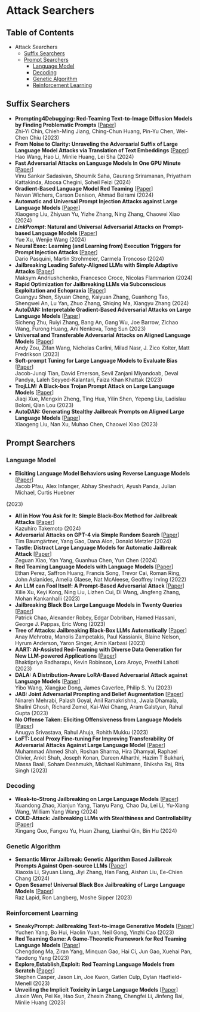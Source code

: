 # Attack Searchers
## Table of Contents
- Attack Searchers
	 - [Suffix Searchers](#suffix-searchers)
	 - [Prompt Searchers](#prompt-searchers)
		 - [Language Model](#language-model)
		 - [Decoding](#decoding)
		 - [Genetic Algorithm](#genetic-algorithm)
		 - [Reinforcement Learning](#reinforcement-learning)
## Suffix Searchers
- **Prompting4Debugging: Red-Teaming Text-to-Image Diffusion Models by Finding Problematic Prompts** \[[Paper](https://arxiv.org/abs/2309.06135)\] <br />
Zhi-Yi Chin, Chieh-Ming Jiang, Ching-Chun Huang, Pin-Yu Chen, Wei-Chen Chiu (2023)<br />
- **From Noise to Clarity: Unraveling the Adversarial Suffix of Large Language Model Attacks via Translation of Text Embeddings** \[[Paper](https://arxiv.org/abs/2402.16006)\] <br />
Hao Wang, Hao Li, Minlie Huang, Lei Sha (2024)<br />
- **Fast Adversarial Attacks on Language Models In One GPU Minute** \[[Paper](https://arxiv.org/abs/2402.1557)\] <br />
Vinu Sankar Sadasivan, Shoumik Saha, Gaurang Sriramanan, Priyatham Kattakinda, Atoosa Chegini, Soheil Feizi (2024)<br />
- **Gradient-Based Language Model Red Teaming** \[[Paper](https://arxiv.org/abs/2401.16656)\] <br />
Nevan Wichers, Carson Denison, Ahmad Beirami (2024)<br />
- **Automatic and Universal Prompt Injection Attacks against Large Language Models** \[[Paper](https://arxiv.org/abs/2403.04957)\] <br />
Xiaogeng Liu, Zhiyuan Yu, Yizhe Zhang, Ning Zhang, Chaowei Xiao (2024)<br />
- **$\textit{LinkPrompt}$: Natural and Universal Adversarial Attacks on Prompt-based Language Models** \[[Paper](https://arxiv.org/abs/2403.16432)\] <br />
Yue Xu, Wenjie Wang (2024)<br />
- **Neural Exec: Learning (and Learning from) Execution Triggers for Prompt Injection Attacks** \[[Paper](https://arxiv.org/abs/2403.03792)\] <br />
Dario Pasquini, Martin Strohmeier, Carmela Troncoso (2024)<br />
- **Jailbreaking Leading Safety-Aligned LLMs with Simple Adaptive Attacks** \[[Paper](https://arxiv.org/abs/2404.02151)\] <br />
Maksym Andriushchenko, Francesco Croce, Nicolas Flammarion (2024)<br />
- **Rapid Optimization for Jailbreaking LLMs via Subconscious Exploitation and Echopraxia** \[[Paper](https://arxiv.org/abs/2402.05467)\] <br />
Guangyu Shen, Siyuan Cheng, Kaiyuan Zhang, Guanhong Tao, Shengwei An, Lu Yan, Zhuo Zhang, Shiqing Ma, Xiangyu Zhang (2024)<br />
- **AutoDAN: Interpretable Gradient-Based Adversarial Attacks on Large Language Models** \[[Paper](https://arxiv.org/abs/2310.1514)\] <br />
Sicheng Zhu, Ruiyi Zhang, Bang An, Gang Wu, Joe Barrow, Zichao Wang, Furong Huang, Ani Nenkova, Tong Sun (2023)<br />
- **Universal and Transferable Adversarial Attacks on Aligned Language Models** \[[Paper](https://arxiv.org/abs/2307.15043)\] <br />
Andy Zou, Zifan Wang, Nicholas Carlini, Milad Nasr, J. Zico Kolter, Matt Fredrikson (2023)<br />
- **Soft-prompt Tuning for Large Language Models to Evaluate Bias** \[[Paper](https://arxiv.org/abs/2306.04735)\] <br />
Jacob-Junqi Tian, David Emerson, Sevil Zanjani Miyandoab, Deval Pandya, Laleh Seyyed-Kalantari, Faiza Khan Khattak (2023)<br />
- **TrojLLM: A Black-box Trojan Prompt Attack on Large Language Models** \[[Paper](https://arxiv.org/abs/2306.06815)\] <br />
Jiaqi Xue, Mengxin Zheng, Ting Hua, Yilin Shen, Yepeng Liu, Ladislau Boloni, Qian Lou (2023)<br />
- **AutoDAN: Generating Stealthy Jailbreak Prompts on Aligned Large Language Models** \[[Paper](https://arxiv.org/abs/2310.04451)\] <br />
Xiaogeng Liu, Nan Xu, Muhao Chen, Chaowei Xiao (2023)<br />
## Prompt Searchers
### Language Model
- **Eliciting Language Model Behaviors using Reverse Language Models** \[[Paper](https://openreview.net/pdf?id=m6xyTie61H)\] <br />
Jacob Pfau,  Alex Infanger,  Abhay Sheshadri,  Ayush Panda,  Julian Michael,  Curtis Huebner

 (2023)<br />
- **All in How You Ask for It: Simple Black-Box Method for Jailbreak Attacks** \[[Paper](https://arxiv.org/abs/2401.09798)\] <br />
Kazuhiro Takemoto (2024)<br />
- **Adversarial Attacks on GPT-4 via Simple Random Search** \[[Paper](https://arxiv.org/abs/2404.0553)\] <br />
Tim Baumgärtner, Yang Gao, Dana Alon, Donald Metzler (2024)<br />
- **Tastle: Distract Large Language Models for Automatic Jailbreak Attack** \[[Paper](https://arxiv.org/abs/2403.08424)\] <br />
Zeguan Xiao, Yan Yang, Guanhua Chen, Yun Chen (2024)<br />
- **Red Teaming Language Models with Language Models** \[[Paper](https://arxiv.org/abs/2202.03286)\] <br />
Ethan Perez, Saffron Huang, Francis Song, Trevor Cai, Roman Ring, John Aslanides, Amelia Glaese, Nat McAleese, Geoffrey Irving (2022)<br />
- **An LLM can Fool Itself: A Prompt-Based Adversarial Attack** \[[Paper](https://arxiv.org/abs/2310.13345)\] <br />
Xilie Xu, Keyi Kong, Ning Liu, Lizhen Cui, Di Wang, Jingfeng Zhang, Mohan Kankanhalli (2023)<br />
- **Jailbreaking Black Box Large Language Models in Twenty Queries** \[[Paper](https://arxiv.org/abs/2310.08419)\] <br />
Patrick Chao, Alexander Robey, Edgar Dobriban, Hamed Hassani, George J. Pappas, Eric Wong (2023)<br />
- **Tree of Attacks: Jailbreaking Black-Box LLMs Automatically** \[[Paper](https://arxiv.org/abs/2312.02119)\] <br />
Anay Mehrotra, Manolis Zampetakis, Paul Kassianik, Blaine Nelson, Hyrum Anderson, Yaron Singer, Amin Karbasi (2023)<br />
- **AART: AI-Assisted Red-Teaming with Diverse Data Generation for New LLM-powered Applications** \[[Paper](https://arxiv.org/abs/2311.08592)\] <br />
Bhaktipriya Radharapu, Kevin Robinson, Lora Aroyo, Preethi Lahoti (2023)<br />
- **DALA: A Distribution-Aware LoRA-Based Adversarial Attack against Language Models** \[[Paper](https://arxiv.org/abs/2311.08598)\] <br />
Yibo Wang, Xiangjue Dong, James Caverlee, Philip S. Yu (2023)<br />
- **JAB: Joint Adversarial Prompting and Belief Augmentation** \[[Paper](https://arxiv.org/abs/2311.09473)\] <br />
Ninareh Mehrabi, Palash Goyal, Anil Ramakrishna, Jwala Dhamala, Shalini Ghosh, Richard Zemel, Kai-Wei Chang, Aram Galstyan, Rahul Gupta (2023)<br />
- **No Offense Taken: Eliciting Offensiveness from Language Models** \[[Paper](https://arxiv.org/abs/2310.00892)\] <br />
Anugya Srivastava, Rahul Ahuja, Rohith Mukku (2023)<br />
- **LoFT: Local Proxy Fine-tuning For Improving Transferability Of Adversarial Attacks Against Large Language Model** \[[Paper](https://arxiv.org/abs/2310.04445)\] <br />
Muhammad Ahmed Shah, Roshan Sharma, Hira Dhamyal, Raphael Olivier, Ankit Shah, Joseph Konan, Dareen Alharthi, Hazim T Bukhari, Massa Baali, Soham Deshmukh, Michael Kuhlmann, Bhiksha Raj, Rita Singh (2023)<br />
### Decoding
- **Weak-to-Strong Jailbreaking on Large Language Models** \[[Paper](https://arxiv.org/abs/2401.17256)\] <br />
Xuandong Zhao, Xianjun Yang, Tianyu Pang, Chao Du, Lei Li, Yu-Xiang Wang, William Yang Wang (2024)<br />
- **COLD-Attack: Jailbreaking LLMs with Stealthiness and Controllability** \[[Paper](https://arxiv.org/abs/2402.08679)\] <br />
Xingang Guo, Fangxu Yu, Huan Zhang, Lianhui Qin, Bin Hu (2024)<br />
### Genetic Algorithm
- **Semantic Mirror Jailbreak: Genetic Algorithm Based Jailbreak Prompts Against Open-source LLMs** \[[Paper](https://arxiv.org/abs/2402.14872)\] <br />
Xiaoxia Li, Siyuan Liang, Jiyi Zhang, Han Fang, Aishan Liu, Ee-Chien Chang (2024)<br />
- **Open Sesame! Universal Black Box Jailbreaking of Large Language Models** \[[Paper](https://arxiv.org/abs/2309.01446)\] <br />
Raz Lapid, Ron Langberg, Moshe Sipper (2023)<br />
### Reinforcement Learning
- **SneakyPrompt: Jailbreaking Text-to-image Generative Models** \[[Paper](https://arxiv.org/abs/2305.12082)\] <br />
Yuchen Yang, Bo Hui, Haolin Yuan, Neil Gong, Yinzhi Cao (2023)<br />
- **Red Teaming Game: A Game-Theoretic Framework for Red Teaming Language Models** \[[Paper](https://arxiv.org/abs/2310.00322)\] <br />
Chengdong Ma, Ziran Yang, Minquan Gao, Hai Ci, Jun Gao, Xuehai Pan, Yaodong Yang (2023)<br />
- **Explore,Establish,Exploit: Red Teaming Language Models from Scratch** \[[Paper](https://arxiv.org/abs/2306.09442)\] <br />
Stephen Casper, Jason Lin, Joe Kwon, Gatlen Culp, Dylan Hadfield-Menell (2023)<br />
- **Unveiling the Implicit Toxicity in Large Language Models** \[[Paper](https://arxiv.org/abs/2311.17391)\] <br />
Jiaxin Wen, Pei Ke, Hao Sun, Zhexin Zhang, Chengfei Li, Jinfeng Bai, Minlie Huang (2023)<br />